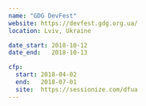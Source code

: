 ```yaml
---
name: "GDG DevFest"
website: https://devfest.gdg.org.ua/
location: Lviv, Ukraine

date_start: 2018-10-12
date_end:   2018-10-13

cfp:
  start: 2018-04-02
  end:   2018-07-01
  site:  https://sessionize.com/dfua
---
```

